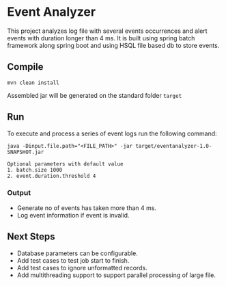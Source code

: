 # Event Analyzer

This project analyzes log file with several events occurrences and alert events with duration longer than 4 ms.
It is built using spring batch framework along spring boot and using HSQL file based db to store events.

## Compile
```
mvn clean install
```
Assembled jar will be generated on the standard folder `target`

## Run 
To execute and process a series of event logs run the following command:
```
java -Dinput.file.path="<FILE_PATH>" -jar target/eventanalyzer-1.0-SNAPSHOT.jar 

Optional parameters with default value
1. batch.size 1000
2. event.duration.threshold 4
```
### Output
* Generate no of events has taken more than 4 ms.
* Log event information if event is invalid.


## Next Steps
* Database parameters can be configurable.
* Add test cases to test job start to finish.
* Add test cases to ignore unformatted records.
* Add multithreading support to support parallel processing of large file.
 
